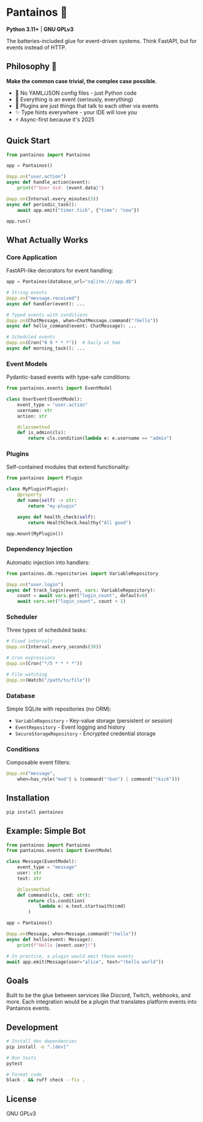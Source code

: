 # Pantainos 🌊

**Python 3.11+** | **GNU GPLv3**

The batteries-included glue for event-driven systems. Think FastAPI, but for events instead of HTTP.

## Philosophy 💭

**Make the common case trivial, the complex case possible.**

- 📝 No YAML/JSON config files - just Python code
- 🎯 Everything is an event (seriously, everything)
- 🔌 Plugins are just things that talk to each other via events
- ✨ Type hints everywhere - your IDE will love you
- ⚡ Async-first because it's 2025

## Quick Start

```python
from pantainos import Pantainos

app = Pantainos()

@app.on("user.action")
async def handle_action(event):
    print(f"User did: {event.data}")

@app.on(Interval.every_minutes(5))
async def periodic_task():
    await app.emit("timer.tick", {"time": "now"})

app.run()
```

## What Actually Works

### Core Application
FastAPI-like decorators for event handling:
```python
app = Pantainos(database_url="sqlite:///app.db")

# String events
@app.on("message.received")
async def handler(event): ...

# Typed events with conditions
@app.on(ChatMessage, when=ChatMessage.command("!hello"))
async def hello_command(event: ChatMessage): ...

# Scheduled events
@app.on(Cron("0 9 * * *"))  # Daily at 9am
async def morning_task(): ...
```

### Event Models
Pydantic-based events with type-safe conditions:
```python
from pantainos.events import EventModel

class UserEvent(EventModel):
    event_type = "user.action"
    username: str
    action: str

    @classmethod
    def is_admin(cls):
        return cls.condition(lambda e: e.username == "admin")
```

### Plugins
Self-contained modules that extend functionality:
```python
from pantainos import Plugin

class MyPlugin(Plugin):
    @property
    def name(self) -> str:
        return "my-plugin"

    async def health_check(self):
        return HealthCheck.healthy("All good")

app.mount(MyPlugin())
```

### Dependency Injection
Automatic injection into handlers:
```python
from pantainos.db.repositories import VariableRepository

@app.on("user.login")
async def track_login(event, vars: VariableRepository):
    count = await vars.get("login_count", default=0)
    await vars.set("login_count", count + 1)
```

### Scheduler
Three types of scheduled tasks:
```python
# Fixed intervals
@app.on(Interval.every_seconds(30))

# Cron expressions
@app.on(Cron("*/5 * * * *"))

# File watching
@app.on(Watch("/path/to/file"))
```

### Database
Simple SQLite with repositories (no ORM):
- `VariableRepository` - Key-value storage (persistent or session)
- `EventRepository` - Event logging and history
- `SecureStorageRepository` - Encrypted credential storage

### Conditions
Composable event filters:
```python
@app.on("message",
    when=has_role("mod") & (command("!ban") | command("!kick")))
```

## Installation

```bash
pip install pantainos
```

## Example: Simple Bot

```python
from pantainos import Pantainos
from pantainos.events import EventModel

class Message(EventModel):
    event_type = "message"
    user: str
    text: str

    @classmethod
    def command(cls, cmd: str):
        return cls.condition(
            lambda e: e.text.startswith(cmd)
        )

app = Pantainos()

@app.on(Message, when=Message.command("!hello"))
async def hello(event: Message):
    print(f"Hello {event.user}!")

# In practice, a plugin would emit these events
await app.emit(Message(user="alice", text="!hello world"))
```

## Goals

Built to be the glue between services like Discord, Twitch, webhooks, and more. Each integration would be a plugin that translates platform events into Pantainos events.

## Development

```bash
# Install dev dependencies
pip install -e ".[dev]"

# Run tests
pytest

# Format code
black . && ruff check --fix .
```

## License

GNU GPLv3
